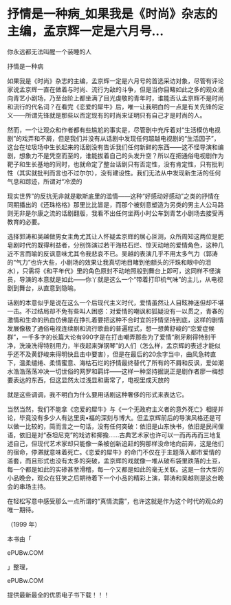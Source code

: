 # 抒情是一种病_如果我是《时尚》杂志的主编，孟京辉一定是六月号...

你永远都无法叫醒一个装睡的人

抒情是一种病

如果我是《时尚》杂志的主编，孟京辉一定是六月号的首选采访对象，尽管有评论家说孟京辉一直在做着与时尚、流行为敌的斗争，但是当你目睹如此之多的观众涌向青艺小剧场，乃至台阶上都坐满了目光虔敬的青年时，谁能否认孟京辉不是时尚和流行的代名词？在看完《恋爱的犀牛》后，唯一让我明白的一点是有关先锋的定义——所谓先锋就是那些以否定现有的时尚来证明只有自己才是时尚的人。

然而，一个让观众和作者都有些尴尬的事实是，尽管剧中充斥着对“生活模仿电视剧”的戏弄和不屑，但是我们并没有从话剧中发现任何超越电视剧的“生活因子”，这台在垃圾场中生长起来的话剧没有告诉我们任何新鲜的东西——这不怪导演和编剧，想象力不是凭空而至的，谁能拔着自己的头发升空？所以在把通俗电视剧作为靶子和生长基地的同时，也就命定了整台话剧只有否定性，没有肯定性，只有批判性（其实就批判而言也不过尔尔），没有建设性。我们无法从中发现新生活的任何气息和踪迹，所谓对“冷漠的

现实世界”的反抗无非就是歇斯底里的滥情——这种“好感动好感动”之类的抒情在同期播出的《还珠格格》那里比比皆是，而那个被刻意塑造为另类的男主人公马路则无非是尔康之流的话剧翻版，我看不出任何坐两小时公车到青艺小剧场去接受再教育的必要。

选择郭涛和吴越做男女主角尤其让人怀疑孟京辉的居心叵测，众所周知这两位是肥皂剧时代的既得利益者，分别饰演过若干海枯石烂、惊天动地的爱情角色，这种几近不言而喻的反讽意味尤其令我悲哀不已。吴越的表演几乎不用太多气力（郭涛的“气力”也许大些，小剧场的效果让我真切地目睹到他额头的汗珠和眼中的泪水），只需将《和平年代》里的角色原封不动地照般到舞台上即可，这同样不怪演员，导演的本意就是如此——你丫就是这么一个“带着打印机气味”的主儿，从电视剧到舞台，从直意到隐喻。

话剧的本意似乎是说在这么一个后现代主义时代，爱情虽然让人目眩神迷但却不堪一击。不过结局却不免有些叫人困惑：对爱情的嘲讽和狐疑没有一以贯之，青春的激情和生命的热血仿佛是在挣扎着要把这种不合时宜的抒情坚持到底，这样的剧情发展像极了通俗电视连续剧和流行歌曲的普遍程式，想一想黄舒峻的“恋爱症候群”，一千多字的长篇大论有990字是在打击嘲弄那些为了爱情“刷牙刷得特别干净，洗澡洗得特别用力，半夜起来弹钢琴”的人们（怎么样，孟京辉的表述才能似乎还不及黄舒峻来得明快且击中要害），但是在最后的20余字当中，曲风急转直下，温柔缱绻、柔情蜜意、海枯石烂的抒情最终替代了所有的不屑和反讽，爱如潮水浩浩荡荡冲决一切世俗的网罗和羁绊——这样一种坚持据说正是剧作者廖一梅想要表达的东西，但这显然太过浅显和庸常了，电视里成天放的

就是这些调调，我不明白为什么要用话剧这种奢侈的形式来表达它。

当然当然，我们不能拿《恋爱的犀牛》与《一个无政府主义者的意外死亡》相提并论，毕竟没有多少人有达里奥•福的深刻与博大。但孟京辉前后的导演风格还是可以做一比较的，简而言之一句话，没有任何突破：依旧是山东快书，依旧是民间俚语，依旧是对“泰坦尼克”的戏访和揶揄……古典艺术家也许可以一而再再而三地复述自己，但现代艺术家却只能像一条被创新追赶的狗那样没命地向前奔，这是他们的宿命，停滞就意味着死亡。《恋爱的犀牛》的命门不仅在于主题落入都市爱情的滥套，而且形式也没有太多的突破，孟京辉的戏就像一堆从破布袋里跌落的土豆，每一个都是如此的实碜甚至滑稽，每一个又都是如此的毫无关联。这是一台大型的小品晚会，观众在狂笑之后期待着下一个小品的精彩上演，郭涛和吴越则是这台晚会的串场主持。

在轻松写意中感受那么一点所谓的“真情流露”，也许这就是作为这个时代的观众的唯一期待。

（1999 年）

本书由「

ePUBw.COM

」整理，

ePUBw.COM

提供最新最全的优质电子书下载！！！